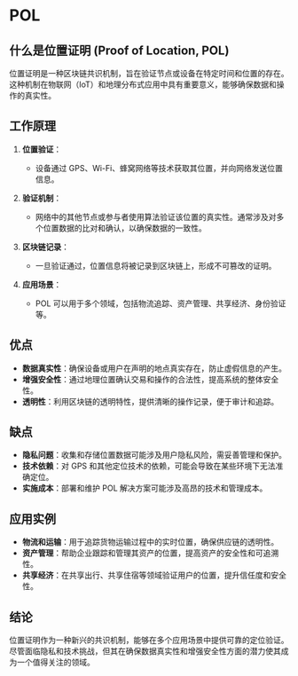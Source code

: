 # POL

## 什么是位置证明 (Proof of Location, POL)

位置证明是一种区块链共识机制，旨在验证节点或设备在特定时间和位置的存在。这种机制在物联网（IoT）和地理分布式应用中具有重要意义，能够确保数据和操作的真实性。

<DocsAD/>

## 工作原理

1. **位置验证**：
   - 设备通过 GPS、Wi-Fi、蜂窝网络等技术获取其位置，并向网络发送位置信息。

2. **验证机制**：
   - 网络中的其他节点或参与者使用算法验证该位置的真实性。通常涉及对多个位置数据的比对和确认，以确保数据的一致性。

3. **区块链记录**：
   - 一旦验证通过，位置信息将被记录到区块链上，形成不可篡改的证明。

4. **应用场景**：
   - POL 可以用于多个领域，包括物流追踪、资产管理、共享经济、身份验证等。

## 优点

- **数据真实性**：确保设备或用户在声明的地点真实存在，防止虚假信息的产生。
- **增强安全性**：通过地理位置确认交易和操作的合法性，提高系统的整体安全性。
- **透明性**：利用区块链的透明特性，提供清晰的操作记录，便于审计和追踪。

## 缺点

- **隐私问题**：收集和存储位置数据可能涉及用户隐私风险，需妥善管理和保护。
- **技术依赖**：对 GPS 和其他定位技术的依赖，可能会导致在某些环境下无法准确定位。
- **实施成本**：部署和维护 POL 解决方案可能涉及高昂的技术和管理成本。

## 应用实例

- **物流和运输**：用于追踪货物运输过程中的实时位置，确保供应链的透明性。
- **资产管理**：帮助企业跟踪和管理其资产的位置，提高资产的安全性和可追溯性。
- **共享经济**：在共享出行、共享住宿等领域验证用户的位置，提升信任度和安全性。

## 结论

位置证明作为一种新兴的共识机制，能够在多个应用场景中提供可靠的定位验证。尽管面临隐私和技术挑战，但其在确保数据真实性和增强安全性方面的潜力使其成为一个值得关注的领域。

